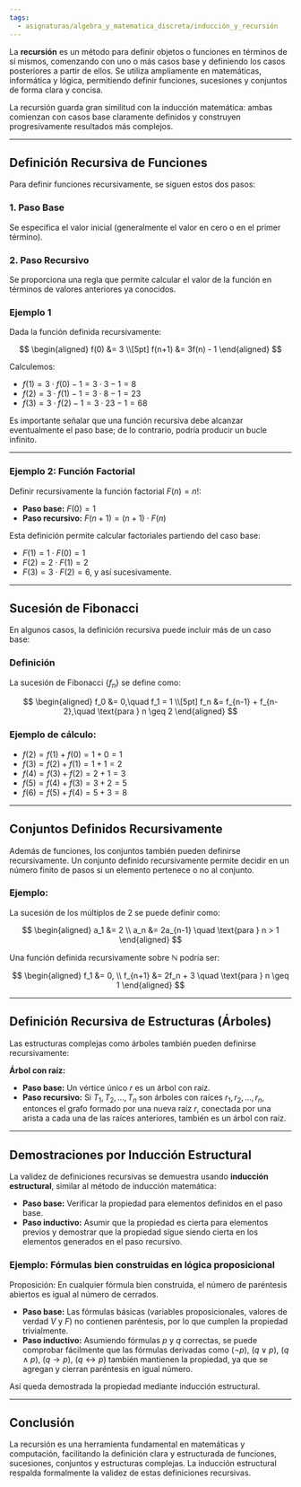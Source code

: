 ```yaml
---
tags:
  - asignaturas/algebra_y_matematica_discreta/inducción_y_recursión
---
```

La **recursión** es un método para definir objetos o funciones en términos de sí mismos, comenzando con uno o más casos base y definiendo los casos posteriores a partir de ellos. Se utiliza ampliamente en matemáticas, informática y lógica, permitiendo definir funciones, sucesiones y conjuntos de forma clara y concisa.

La recursión guarda gran similitud con la inducción matemática: ambas comienzan con casos base claramente definidos y construyen progresivamente resultados más complejos.

---

## Definición Recursiva de Funciones

Para definir funciones recursivamente, se siguen estos dos pasos:

### 1. Paso Base

Se especifica el valor inicial (generalmente el valor en cero o en el primer término).

### 2. Paso Recursivo

Se proporciona una regla que permite calcular el valor de la función en términos de valores anteriores ya conocidos.

### Ejemplo 1

Dada la función definida recursivamente:

$$
\begin{aligned}
f(0) &= 3 \\[5pt]
f(n+1) &= 3f(n) - 1
\end{aligned}
$$

Calculemos:
- $f(1) = 3 \cdot f(0) - 1 = 3 \cdot 3 - 1 = 8$
- $f(2) = 3 \cdot f(1) - 1 = 3 \cdot 8 - 1 = 23$
- $f(3) = 3 \cdot f(2) - 1 = 3 \cdot 23 - 1 = 68$

Es importante señalar que una función recursiva debe alcanzar eventualmente el paso base; de lo contrario, podría producir un bucle infinito.

---

### Ejemplo 2: Función Factorial

Definir recursivamente la función factorial $F(n) = n!$:

- **Paso base:** $F(0) = 1$
- **Paso recursivo:** $F(n+1) = (n+1) \cdot F(n)$

Esta definición permite calcular factoriales partiendo del caso base:

- $F(1) = 1 \cdot F(0) = 1$
- $F(2) = 2 \cdot F(1) = 2$
- $F(3) = 3 \cdot F(2) = 6$, y así sucesivamente.

---

## Sucesión de Fibonacci

En algunos casos, la definición recursiva puede incluir más de un caso base:

### Definición

La sucesión de Fibonacci $\{f_n\}$ se define como:

$$
\begin{aligned}
f_0 &= 0,\quad f_1 = 1 \\[5pt]
f_n &= f_{n-1} + f_{n-2},\quad \text{para } n \geq 2
\end{aligned}
$$




### Ejemplo de cálculo:

- $f(2) = f(1) + f(0) = 1 + 0 = 1$
- $f(3) = f(2) + f(1) = 1 + 1 = 2$
- $f(4) = f(3) + f(2) = 2 + 1 = 3$
- $f(5) = f(4) + f(3) = 3 + 2 = 5$
- $f(6) = f(5) + f(4) = 5 + 3 = 8$

---

## Conjuntos Definidos Recursivamente

Además de funciones, los conjuntos también pueden definirse recursivamente. Un conjunto definido recursivamente permite decidir en un número finito de pasos si un elemento pertenece o no al conjunto.

### Ejemplo:

La sucesión de los múltiplos de 2 se puede definir como:


$$
\begin{aligned}
a_1 &= 2 \\ 
a_n &= 2a_{n-1} \quad \text{para } n > 1
\end{aligned}
$$


Una función definida recursivamente sobre $\mathbb{N}$ podría ser:


$$
\begin{aligned}
f_1 &= 0, \\ f_{n+1} &= 2f_n + 3 \quad \text{para } n \geq 1
\end{aligned}
$$


---

## Definición Recursiva de Estructuras (Árboles)

Las estructuras complejas como árboles también pueden definirse recursivamente:

**Árbol con raíz:**

- **Paso base:** Un vértice único $r$ es un árbol con raíz.
- **Paso recursivo:** Si $T_1, T_2, \dots, T_n$ son árboles con raíces $r_1, r_2, \dots, r_n$, entonces el grafo formado por una nueva raíz $r$, conectada por una arista a cada una de las raíces anteriores, también es un árbol con raíz.

---

## Demostraciones por Inducción Estructural

La validez de definiciones recursivas se demuestra usando **inducción estructural**, similar al método de inducción matemática:

- **Paso base:** Verificar la propiedad para elementos definidos en el paso base.
- **Paso inductivo:** Asumir que la propiedad es cierta para elementos previos y demostrar que la propiedad sigue siendo cierta en los elementos generados en el paso recursivo.

### Ejemplo: Fórmulas bien construidas en lógica proposicional

Proposición: En cualquier fórmula bien construida, el número de paréntesis abiertos es igual al número de cerrados.

- **Paso base:** Las fórmulas básicas (variables proposicionales, valores de verdad $V$ y $F$) no contienen paréntesis, por lo que cumplen la propiedad trivialmente.
- **Paso inductivo:** Asumiendo fórmulas $p$ y $q$ correctas, se puede comprobar fácilmente que las fórmulas derivadas como $(\neg p)$, $(q \vee p)$, $(q \wedge p)$, $(q \rightarrow p)$, $(q \leftrightarrow p)$ también mantienen la propiedad, ya que se agregan y cierran paréntesis en igual número.

Así queda demostrada la propiedad mediante inducción estructural.

---

## Conclusión

La recursión es una herramienta fundamental en matemáticas y computación, facilitando la definición clara y estructurada de funciones, sucesiones, conjuntos y estructuras complejas. La inducción estructural respalda formalmente la validez de estas definiciones recursivas.